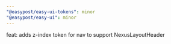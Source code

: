 ```yaml
---
"@easypost/easy-ui-tokens": minor
"@easypost/easy-ui": minor
---
```


feat: adds z-index token for nav to support NexusLayoutHeader
